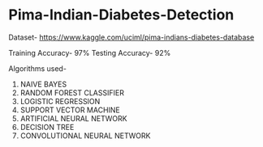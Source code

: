 # Pima-Indian-Diabetes-Detection

Dataset- https://www.kaggle.com/uciml/pima-indians-diabetes-database

Training Accuracy- 97%
Testing Accuracy- 92%

Algorithms used-
1. NAIVE BAYES
2. RANDOM FOREST CLASSIFIER
3. LOGISTIC REGRESSION
4. SUPPORT VECTOR MACHINE 
5. ARTIFICIAL NEURAL NETWORK
6. DECISION TREE
7. CONVOLUTIONAL NEURAL NETWORK
